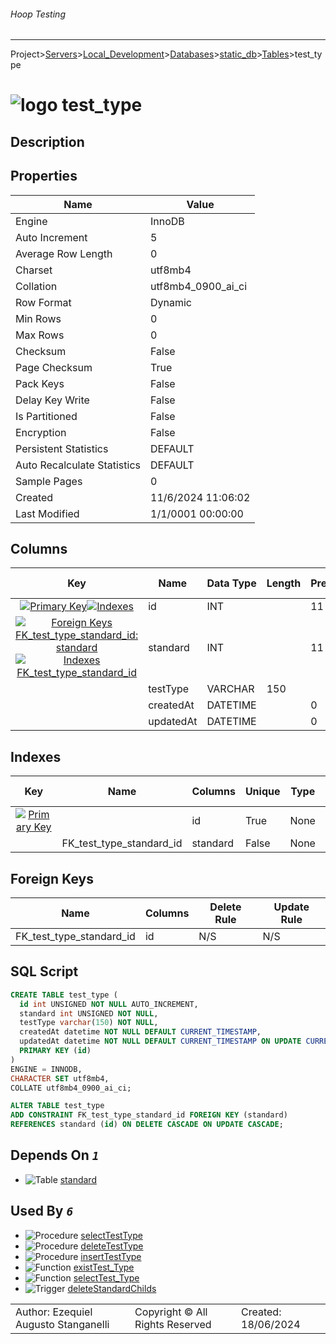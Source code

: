 ###### Hoop Testing
___
Project>[Servers](../../../../Servers.md)>[Local_Development](../../../Local_Development.md)>[Databases](../../Databases.md)>[static_db](../static_db.md)>[Tables](Tables.md)>test_type


# ![logo](../../../../../Images/table64.svg) test_type

## <a name="#Description"></a>Description
> 
## <a name="#Properties"></a>Properties
|Name|Value|
|---|---|
|Engine|InnoDB|
|Auto Increment|5|
|Average Row Length|0|
|Charset|utf8mb4|
|Collation|utf8mb4_0900_ai_ci|
|Row Format|Dynamic|
|Min Rows|0|
|Max Rows|0|
|Checksum|False|
|Page Checksum|True|
|Pack Keys|False|
|Delay Key Write|False|
|Is Partitioned|False|
|Encryption|False|
|Persistent Statistics|DEFAULT|
|Auto Recalculate Statistics|DEFAULT|
|Sample Pages|0|
|Created|11/6/2024 11:06:02|
|Last Modified|1/1/0001 00:00:00|


## <a name="#Columns"></a>Columns
|Key|Name|Data Type|Length|Precision|Scale|Unsigned|Zerofill|Binary|Not Null|Auto Increment|Default|Virtual|Invisible|Description|
|:---:|---|---|---|---|---|---|---|---|---|---|---|---|---|---|
|[![Primary Key ](../../../../../Images/primarykey.svg)](#Indexes)[![Indexes ](../../../../../Images/index.svg)](#Indexes)|id|INT||11||True|False|False|True|True||False|False||
|[![Foreign Keys FK_test_type_standard_id: standard](../../../../../Images/foreignkey.svg)](#ForeignKeys)[![Indexes FK_test_type_standard_id](../../../../../Images/index.svg)](#Indexes)|standard|INT||11||True|False|False|True|False||False|False||
||testType|VARCHAR|150|||False|False|False|True|False||False|False||
||createdAt|DATETIME||0||False|False|False|True|False|CURRENT_TIMESTAMP|False|False||
||updatedAt|DATETIME||0||False|False|False|True|False|CURRENT_TIMESTAMP|False|False||

## <a name="#Indexes"></a>Indexes
|Key|Name|Columns|Unique|Type|Key Lengths|
|:---:|---|---|---|---|---|
|[![Primary Key ](../../../../../Images/primarykey.svg)](#Indexes)||id|True|None|0|
||FK_test_type_standard_id|standard|False|None|0|

## <a name="#ForeignKeys"></a>Foreign Keys
|Name|Columns|Delete Rule|Update Rule|
|---|---|---|---|
|FK_test_type_standard_id|id|N/S|N/S|

## <a name="#SqlScript"></a>SQL Script
```SQL
CREATE TABLE test_type (
  id int UNSIGNED NOT NULL AUTO_INCREMENT,
  standard int UNSIGNED NOT NULL,
  testType varchar(150) NOT NULL,
  createdAt datetime NOT NULL DEFAULT CURRENT_TIMESTAMP,
  updatedAt datetime NOT NULL DEFAULT CURRENT_TIMESTAMP ON UPDATE CURRENT_TIMESTAMP,
  PRIMARY KEY (id)
)
ENGINE = INNODB,
CHARACTER SET utf8mb4,
COLLATE utf8mb4_0900_ai_ci;

ALTER TABLE test_type
ADD CONSTRAINT FK_test_type_standard_id FOREIGN KEY (standard)
REFERENCES standard (id) ON DELETE CASCADE ON UPDATE CASCADE;
```

## <a name="#DependsOn"></a>Depends On _`1`_
- ![Table](../../../../../Images/table.svg) [standard](standard.md)


## <a name="#UsedBy"></a>Used By _`6`_
- ![Procedure](../../../../../Images/procedure.svg) [selectTestType](../Procedures/selectTestType.md)
- ![Procedure](../../../../../Images/procedure.svg) [deleteTestType](../Procedures/deleteTestType.md)
- ![Procedure](../../../../../Images/procedure.svg) [insertTestType](../Procedures/insertTestType.md)
- ![Function](../../../../../Images/function.svg) [existTest_Type](../Functions/existTest_Type.md)
- ![Function](../../../../../Images/function.svg) [selectTest_Type](../Functions/selectTest_Type.md)
- ![Trigger](../../../../../Images/trigger.svg) [deleteStandardChilds](../Triggers/deleteStandardChilds.md)


||||
|---|---|---|
|Author: Ezequiel Augusto Stanganelli|Copyright © All Rights Reserved|Created: 18/06/2024|